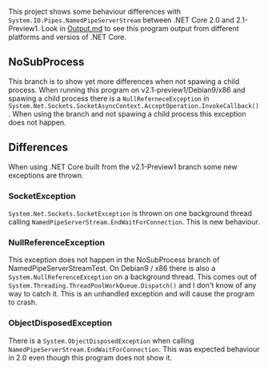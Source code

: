 ﻿This project shows some behaviour differences with `System.IO.Pipes.NamedPipeServerStream` between .NET Core 2.0 and 2.1-Preview1.
Look in [Output.md](https://github.com/liserdarts/NamedPipeServerStreamTest/blob/master/Output.md) to see this program output from different platforms and versios of .NET Core.

## NoSubProcess

This branch is to show yet more differences when not spawing a child process.
When running this program on v2.1-preview1/Debian9/x86 and spawing a child process there is a `NullReferneceException` in `System.Net.Sockets.SocketAsyncContext.AcceptOperation.InvokeCallback()`.
When using the branch and not spawing a child process this exception does not happen.

## Differences

When using .NET Core built from the v2.1-Preview1 branch some new exceptions are thrown.

### SocketException
`System.Net.Sockets.SocketException` is thrown on one background thread calling `NamedPipeServerStream.EndWaitForConnection`.
This is new behaviour.

### NullReferenceException
This exception does not happen in the NoSubProcess branch of NamedPipeServerStreamTest.
On Debian9 / x86 there is also a `System.NullReferenceException` on a background thread.
This comes out of `System.Threading.ThreadPoolWorkQueue.Dispatch()` and I don't know of any way to catch it.
This is an unhandled exception and will cause the program to crash.

### ObjectDisposedException
There is a `System.ObjectDisposedException` when calling `NamedPipeServerStream.EndWaitForConnection`.
This was expected behaviour in 2.0 even though this program does not show it.